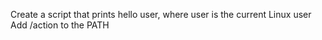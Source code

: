 Create a script that prints hello user, where user is the current Linux user
Add /action to the PATH
